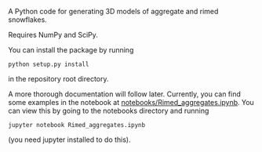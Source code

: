 A Python code for generating 3D models of aggregate 
and rimed snowflakes.

Requires NumPy and SciPy.

You can install the package by running 
```
python setup.py install
```
in the repository root directory.

A more thorough documentation will follow later. Currently, you can 
find some examples in the notebook at [notebooks/Rimed_aggregates.ipynb](notebooks/Rimed_aggregates.ipynb). You can view this by going to the notebooks directory and running
```
jupyter notebook Rimed_aggregates.ipynb
```
(you need jupyter installed to do this).
